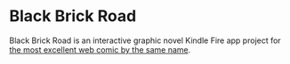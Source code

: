 Black Brick Road
==============

Black Brick Road is an interactive graphic novel Kindle Fire app project for [the most excellent web comic by the same name](http://thebbrofoz.webcomic.ws/).
